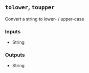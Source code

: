 ## `tolower`, `toupper`
Convert a string to lower- / upper-case

### Inputs
- String
### Outputs
- String

